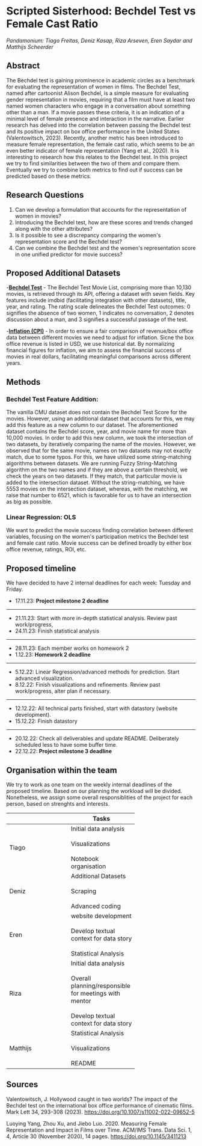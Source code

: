 # Scripted Sisterhood: Bechdel Test vs Female Cast Ratio
*Pandamonium: Tiago Freitas, Deniz Kasap, Riza Arseven, Eren Saydar and Matthijs Scheerder*

## Abstract
The Bechdel test is gaining prominence in academic circles as a benchmark for evaluating the representation of women in films. The Bechdel Test, named after cartoonist Alison Bechdel, is a simple measure for evaluating gender representation in movies, requiring that a film must have at least two named women characters who engage in a conversation about something other than a man. If a movie passes these criteria, it is an indication of a minimal level of female presence and interaction in the narrative. Earlier research has delved into the correlation between passing the Bechdel test and its positive impact on box office performance in the United States (Valentowitsch, 2023). Recently, another metric has been introduced to measure female representation, the female cast ratio, which seems to be an even better indicator of female representation (Yang et al., 2020). It is interesting to research how this relates to the Bechdel test. In this project we try to find similarities between the two of them and compare them. Eventually we try to combine both metrics to find out if success can be predicted based on these metrics. 

## Research Questions
1. Can we develop a formulation that accounts for the representation of women in movies?
2. Introducing the Bechdel test, how are these scores and trends changed along with the other attributes?
3. Is it possible to see a discrepancy comparing the women's representation score and the Bechdel test?
4. Can we combine the Bechdel test and the women's representation score in one unified predictor for movie success?

## Proposed Additional Datasets
-[**Bechdel Test**](https://bechdeltest.com/) - The Bechdel Test Movie List, comprising more than 10,130 movies, is retrieved through its API, offering a dataset with seven fields. Key features include imdbid (facilitating integration with other datasets), title, year, and rating. The rating scale delineates the Bechdel Test outcomes: 0 signifies the absence of two women, 1 indicates no conversation, 2 denotes discussion about a man, and 3 signifies a successful passage of the test. 


-[**Inflation (CPI)**](https://www.officialdata.org/us/inflation/1923?amount=1) - In order to ensure a fair comparison of revenue/box office data between different movies we need to adjust for inflation. Sicne the box office revenue is listed in USD, we use historical dat. By normalizing financial figures for inflation, we aim to assess the financial success of movies in real dollars, facilitating meaningful comparisons across different years.

## Methods
### Bechdel Test Feature Addition:
The vanilla CMU dataset does not contain the Bechdel Test Score for the movies. However, using an additional dataset that accounts for this, we may add this feature as a new column to our dataset. The aforementioned dataset contains the Bechdel score, year, and movie name for more than 10,000 movies. In order to add this new column, we took the intersection of two datasets, by iteratively comparing the name of the movies. However, we observed that for the same movie, names on two datasets may not exactly match, due to some typos. For this, we have utilized some string-matching algorithms between datasets. We are running Fuzzy String-Matching algorithm on the two names and if they are above a certain threshold, we check the years on two datasets. If they match, that particular movie is added to the intersection dataset. Without the string-matching, we have 5553 movies on the intersection dataset, whereas, with the matching, we raise that number to 6521, which is favorable for us to have an intersection as big as possible.

### Linear Regression: OLS
We want to predict the movie success finding correlation between different variables, focusing on the women's participation metrics the Bechdel test and female cast ratio. Movie success can be defined broadly by either box office revenue, ratings, ROI, etc.


## Proposed timeline

We have decided to have 2 internal deadlines for each week: Tuesday and Friday.  

- 17.11.23: **Project milestone 2 deadline**
---
- 21.11.23: Start with more in-depth statistical analysis. Review past work/progress, 
- 24.11.23: Finish statistical analysis
---
- 28.11.23: Each member works on homework 2
- 1.12.23: **Homework 2 deadline**
---
- 5.12.22: Linear Regression/advanced methods for prediction. Start advanced visualization.
- 8.12.22: Finish visualizations and refinements. Review past work/progress, alter plan if necessary. 
---
- 12.12.22: All technical parts finished, start with datastory (website development).
- 15.12.22: Finish datastory
---
- 20.12.22: Check all deliverables and update README. Deliberately scheduled less to have some buffer time.
- 22.12.22: **Project milestone 3 deadline** 



## Organisation within the team

We try to work as one team on the weekly internal deadlines of the proposed timeline. Based on our planning the workload will be divided.
Nonetheless, we assign some overall responsiblities of the project for each person, based on strenghts and interests. 

<table class="tg" style="undefined;table-layout: fixed; width: 342px">
<colgroup>
<col style="width: 164px">
<col style="width: 178px">
</colgroup>
<thead>
  <tr>
    <th class="tg-0lax"></th>
    <th class="tg-0lax">Tasks</th>
  </tr>
</thead>
<tbody>
  <tr>
    <td class="tg-0lax">Tiago</td>
    <td class="tg-0lax">Initial data analysis<br><br>Visualizations<br><br>Notebook organisation</td>
  </tr>
  <tr>
    <td class="tg-0lax">Deniz</td>
    <td class="tg-0lax">Additional Datasets<br><br>Scraping<br><br>Advanced coding</td>
  </tr>
  <tr>
    <td class="tg-0lax">Eren</td>
    <td class="tg-0lax">website development<br><br>Develop textual context for data story<br><br>Statistical Analysis</td>
  </tr>
  <tr>
    <td class="tg-0lax">Riza</td>
    <td class="tg-0lax">Initial data analysis<br><br>Overall planning/responsible for meetings with mentor<br><br>Develop textual context for data story</td>
  </tr>
  <tr>
    <td class="tg-0lax">Matthijs</td>
    <td class="tg-0lax">Statistical Analysis<br><br>Visualizations<br><br>README</td>
    </tr>
</tbody>
</table>

## Sources
Valentowitsch, J. Hollywood caught in two worlds? The impact of the Bechdel test on the international box office performance of cinematic films. Mark Lett 34, 293–308 (2023). https://doi.org/10.1007/s11002-022-09652-5

Luoying Yang, Zhou Xu, and Jiebo Luo. 2020. Measuring Female Representation and Impact in Films over Time. ACM/IMS Trans. Data Sci. 1, 4, Article 30 (November 2020), 14 pages. https://doi.org/10.1145/3411213


